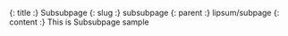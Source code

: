 {: title :} Subsubpage
{: slug :} subsubpage
{: parent :} lipsum/subpage
{: content :} This is Subsubpage sample
